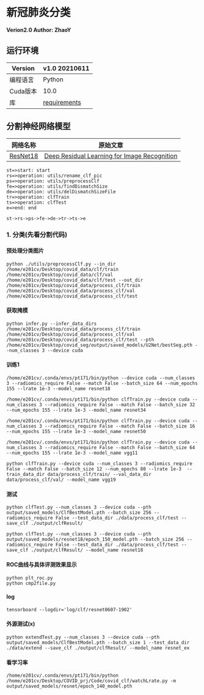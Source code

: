 # 新冠肺炎分类

**Verion2.0 Author: ZhaoY**

## 运行环境

| Version  | v1.0    20210611           |
| -------- | ------------------------------- |
| 编程语言 | Python                          |
| Cuda版本 | 10.0                            |
| 库       | [requirements](./requirement.txt) |

## 分割神经网络模型

| 网络名称     | 原始文章                                                     |
| ------------ | ------------------------------------------------------------ |
| [ResNet18](https://github.com/pytorch/vision/blob/master/torchvision/models/resnet.py) | [Deep Residual Learning for Image Recognition](https://arxiv.org/pdf/1512.03385.pdf) |

```flow
st=>start: start
rs=>operation: utils/rename_clf_pic
ps=>operation: utils/preprocessClf
fe=>operation: utils/findDismatchSize
de=>operation: utils/delDismatchSizeFile
tr=>operation: clfTrain
ts=>operation: clfTest
e=>end: end

st->rs->ps->fe->de->tr->ts->e
```



### 1. 分类(先看分割代码)

#### 预处理分类图片

```
python ./utils/preprocessClf.py --in_dir /home/e201cv/Desktop/covid_data/clf/train /home/e201cv/Desktop/covid_data/clf/val /home/e201cv/Desktop/covid_data/clf/test --out_dir /home/e201cv/Desktop/covid_data/process_clf/train /home/e201cv/Desktop/covid_data/process_clf/val /home/e201cv/Desktop/covid_data/process_clf/test
```

#### 获取掩模

```
python infer.py --infer_data_dirs /home/e201cv/Desktop/covid_data/process_clf/train /home/e201cv/Desktop/covid_data/process_clf/val /home/e201cv/Desktop/covid_data/process_clf/test --pth /home/e201cv/Desktop/covid_seg/output/saved_models/U2Net/bestSeg.pth --num_classes 3 --device cuda
```

#### 训练1

```
/home/e201cv/.conda/envs/pt171/bin/python --device cuda --num_classes 3 --radiomics_require False --match False --batch_size 64 --num_epochs 155 --lrate 1e-3 --model_name resnet18

/home/e201cv/.conda/envs/pt171/bin/python clfTrain.py --device cuda --num_classes 3 --radiomics_require False --match False --batch_size 32 --num_epochs 155 --lrate 1e-3 --model_name resnet34

/home/e201cv/.conda/envs/pt171/bin/python clfTrain.py --device cuda --num_classes 3 --radiomics_require False --match False --batch_size 16 --num_epochs 155 --lrate 1e-3 --model_name resnet50

/home/e201cv/.conda/envs/pt171/bin/python clfTrain.py --device cuda --num_classes 3 --radiomics_require False --match False --batch_size 64 --num_epochs 155 --lrate 1e-3 --model_name vgg11

python clfTrain.py --device cuda --num_classes 3 --radiomics_require False --match False --batch_size 12 --num_epochs 80 --lrate 1e-3  --train_data_dir data/process_clf/train/ --val_data_dir data/process_clf/val/ --model_name vgg19
```

#### 测试

```
python clfTest.py --num_classes 3 --device cuda --pth output/saved_models/ClfBestModel.pth --batch_size 256 --radiomics_require False --test_data_dir ./data/process_clf/test --save_clf ./output/clfResult/

python clfTest.py --num_classes 3 --device cuda --pth output/saved_models/resnet18/epoch_150_model.pth --batch_size 256 --radiomics_require False --test_data_dir ./data/process_clf/test --save_clf ./output/clfResult/ --model_name resnet18
```

#### ROC曲线与具体评测效果显示
```
python plt_roc.py
python cmp2file.py
```

#### log

```
tensorboard --logdir='log/clf/resnet0607-1902'
```

#### 外源测试(x)

```
python extendTest.py --num_classes 3 --device cuda --pth output/saved_models/ClfBestModel.pth --batch_size 1 --test_data_dir ./data/extend --save_clf ./output/clfResult/ --model_name resnet_ex
```

#### 看学习率
```
/home/e201cv/.conda/envs/pt171/bin/python /home/e201cv/Desktop/COVID_prj/Code/covid_clf/watchLrate.py -m output/saved_models/resnet/epoch_140_model.pth
```
